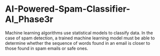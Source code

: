 # AI-Powered-Spam-Classifier-AI_Phase3r
Machine learning algorithms use statistical models to classify data. In the case of spam detection, a trained machine learning model must be able to determine whether the sequence of words found in an email is closer to those found in spam emails or safe ones.
